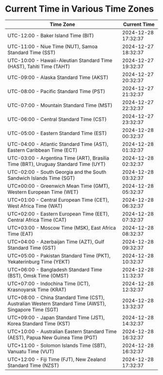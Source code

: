 # Current Time in Various Time Zones

| Time Zone | Current Time |
|-----------|--------------|
| UTC-12:00 - Baker Island Time (BIT) | 2024-12-28 17:32:37 |
| UTC-11:00 - Niue Time (NUT), Samoa Standard Time (SST) | 2024-12-27 18:32:37 |
| UTC-10:00 - Hawaii-Aleutian Standard Time (HAST), Tahiti Time (TAHT) | 2024-12-27 19:32:37 |
| UTC-09:00 - Alaska Standard Time (AKST) | 2024-12-27 20:32:37 |
| UTC-08:00 - Pacific Standard Time (PST) | 2024-12-27 21:32:37 |
| UTC-07:00 - Mountain Standard Time (MST) | 2024-12-27 22:32:37 |
| UTC-06:00 - Central Standard Time (CST) | 2024-12-27 23:32:37 |
| UTC-05:00 - Eastern Standard Time (EST) | 2024-12-28 00:32:37 |
| UTC-04:00 - Atlantic Standard Time (AST), Eastern Caribbean Time (ECT) | 2024-12-28 01:32:37 |
| UTC-03:00 - Argentina Time (ART), Brasília Time (BRT), Uruguay Standard Time (UYT) | 2024-12-28 02:32:37 |
| UTC-02:00 - South Georgia and the South Sandwich Islands Time (SGT) | 2024-12-28 03:32:37 |
| UTC±00:00 - Greenwich Mean Time (GMT), Western European Time (WET) | 2024-12-28 05:32:37 |
| UTC+01:00 - Central European Time (CET), West Africa Time (WAT) | 2024-12-28 06:32:37 |
| UTC+02:00 - Eastern European Time (EET), Central Africa Time (CAT) | 2024-12-28 07:32:37 |
| UTC+03:00 - Moscow Time (MSK), East Africa Time (EAT) | 2024-12-28 08:32:37 |
| UTC+04:00 - Azerbaijan Time (AZT), Gulf Standard Time (GST) | 2024-12-28 09:32:37 |
| UTC+05:00 - Pakistan Standard Time (PKT), Yekaterinburg Time (YEKT) | 2024-12-28 10:32:37 |
| UTC+06:00 - Bangladesh Standard Time (BST), Omsk Time (OMST) | 2024-12-28 11:32:37 |
| UTC+07:00 - Indochina Time (ICT), Krasnoyarsk Time (KRAT) | 2024-12-28 12:32:37 |
| UTC+08:00 - China Standard Time (CST), Australian Western Standard Time (AWST), Singapore Time (SGT) | 2024-12-28 13:32:37 |
| UTC+09:00 - Japan Standard Time (JST), Korea Standard Time (KST) | 2024-12-28 14:32:37 |
| UTC+10:00 - Australian Eastern Standard Time (AEST), Papua New Guinea Time (PGT) | 2024-12-28 16:32:37 |
| UTC+11:00 - Solomon Islands Time (SBT), Vanuatu Time (VUT) | 2024-12-28 16:32:37 |
| UTC+12:00 - Fiji Time (FJT), New Zealand Standard Time (NZST) | 2024-12-28 17:32:37 |
